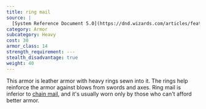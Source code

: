 ```yaml
---
title: ring mail
source: |
  [System Reference Document 5.0](https://dnd.wizards.com/articles/features/systems-reference-document-srd)
category: Armor
subcategory: Heavy
cost: 30
armor_class: 14
strength_requirement: ---
stealth_disadvantage: true
weight: 40
---
```


This armor is leather armor with heavy rings sewn into it. The rings help reinforce the armor against blows from swords and axes. Ring mail is inferior to [chain mail](/equipment/chain-mail/), and it's usually worn only by those who can't afford better armor.
